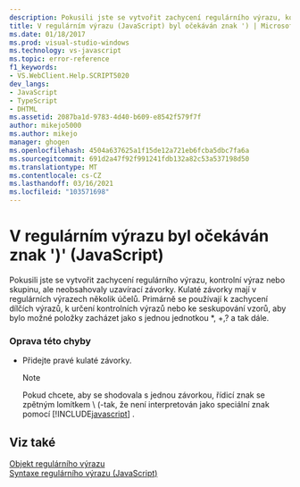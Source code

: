 ```yaml
---
description: Pokusili jste se vytvořit zachycení regulárního výrazu, kontrolní výraz nebo skupinu, ale neobsahovaly uzavírací závorky.
title: V regulárním výrazu (JavaScript) byl očekáván znak ') | Microsoft Docs
ms.date: 01/18/2017
ms.prod: visual-studio-windows
ms.technology: vs-javascript
ms.topic: error-reference
f1_keywords:
- VS.WebClient.Help.SCRIPT5020
dev_langs:
- JavaScript
- TypeScript
- DHTML
ms.assetid: 2087ba1d-9783-4d40-b609-e8542f579f7f
author: mikejo5000
ms.author: mikejo
manager: ghogen
ms.openlocfilehash: 4504a637625a1f15de12a721eb6fcba5dbc7fa6a
ms.sourcegitcommit: 691d2a47f92f991241fdb132a82c53a537198d50
ms.translationtype: MT
ms.contentlocale: cs-CZ
ms.lasthandoff: 03/16/2021
ms.locfileid: "103571698"
---
```

# <a name="expected--in-regular-expression-javascript"></a>V regulárním výrazu byl očekáván znak ')' (JavaScript)
Pokusili jste se vytvořit zachycení regulárního výrazu, kontrolní výraz nebo skupinu, ale neobsahovaly uzavírací závorky. Kulaté závorky mají v regulárních výrazech několik účelů. Primárně se používají k zachycení dílčích výrazů, k určení kontrolních výrazů nebo ke seskupování vzorů, aby bylo možné položky zacházet jako s jednou jednotkou *, +,? a tak dále.  
  
### <a name="to-correct-this-error"></a>Oprava této chyby  
  
- Přidejte pravé kulaté závorky.  
  
    > [!NOTE]
    > Pokud chcete, aby se shodovala s jednou závorkou, řídicí znak se zpětným lomítkem \\ (-tak, že není interpretován jako speciální znak pomocí [!INCLUDE[javascript](../../javascript/includes/javascript-md.md)] .  
  
## <a name="see-also"></a>Viz také  
 [Objekt regulárního výrazu](https://developer.mozilla.org/docs/Web/JavaScript/Reference/Global_Objects/RegExp)   
 [Syntaxe regulárního výrazu (JavaScript)](/previous-versions/1400241x(v=vs.100))
